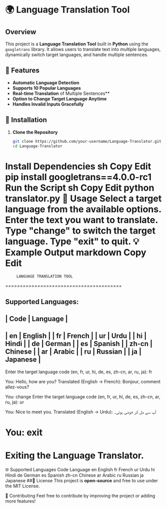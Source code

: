 # 🌍 Language Translation Tool

## Overview
This project is a **Language Translation Tool** built in **Python** using the `googletrans` library. It allows users to translate text into multiple languages, dynamically switch target languages, and handle multiple sentences.

## 🚀 Features
- **Automatic Language Detection**  
- **Supports 10 Popular Languages**  
- **Real-time Translation** of Multiple Sentences**  
- **Option to Change Target Language Anytime**  
- **Handles Invalid Inputs Gracefully**  

## 🔧 Installation
1. **Clone the Repository**  
   ```sh
   git clone https://github.com/your-username/Language-Translator.git
   cd Language-Translator
Install Dependencies
sh
Copy
Edit
pip install googletrans==4.0.0-rc1
Run the Script
sh
Copy
Edit
python translator.py
📌 Usage
Select a target language from the available options.
Enter the text you want to translate.
Type "change" to switch the target language.
Type "exit" to quit.
💡 Example Output
markdown
Copy
Edit
========================================
         LANGUAGE TRANSLATION TOOL        
========================================

Supported Languages:
----------------------------------------
| Code   | Language                     |
----------------------------------------
| en     | English                      |
| fr     | French                       |
| ur     | Urdu                         |
| hi     | Hindi                        |
| de     | German                       |
| es     | Spanish                      |
| zh-cn  | Chinese                      |
| ar     | Arabic                        |
| ru     | Russian                      |
| ja     | Japanese                      |
----------------------------------------

Enter the target language code (en, fr, ur, hi, de, es, zh-cn, ar, ru, ja): fr

You: Hello, how are you?
Translated (English → French): Bonjour, comment allez-vous?

You: change
Enter the target language code (en, fr, ur, hi, de, es, zh-cn, ar, ru, ja): ur

You: Nice to meet you.
Translated (English → Urdu): آپ سے مل کر خوشی ہوئی۔

You: exit
========================================
  Exiting the Language Translator.  
========================================
🌐 Supported Languages
Code	Language
en	English
fr	French
ur	Urdu
hi	Hindi
de	German
es	Spanish
zh-cn	Chinese
ar	Arabic
ru	Russian
ja	Japanese
 ##📄 License
This project is **open-source** and free to use under the MIT License.

🤝 Contributing
Feel free to contribute by improving the project or adding more features!


